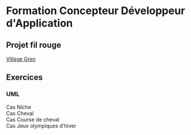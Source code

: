 # Formation Concepteur Développeur d'Application

## Projet fil rouge
[Village Gren](filRouge/vilageGreen "Village Green")

#### 

## Exercices

### UML

Cas Niche  
Cas Cheval  
Cas Course de cheval  
Cas Jeux olympiques d'hiver  